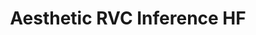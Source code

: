 ---
title: Aesthetic RVC Inference HF
emoji: 🍏😺
colorFrom: green
colorTo: green
sdk: gradio
sdk_version: 3.43.2
app_file: app.py
pinned: false
---